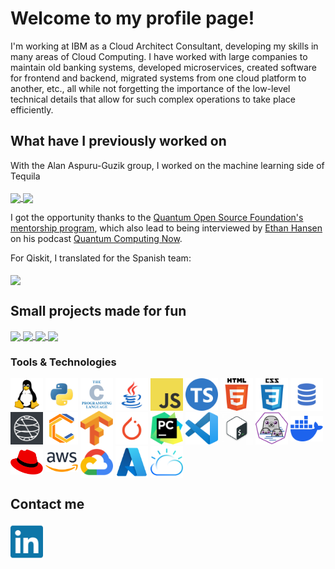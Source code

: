 # Welcome to my profile page!

I'm working at IBM as a Cloud Architect Consultant, developing my skills in many areas of Cloud Computing. I have worked with large companies to maintain old banking systems, developed microservices, created software for frontend and backend, migrated systems from one cloud platform to another, etc., all while not forgetting the importance of the low-level technical details that allow for such complex operations to take place efficiently.


## What have I previously worked on
With the Alan Aspuru-Guzik group, I worked on the machine learning side of Tequila
<br />
<br />
<a href="https://github.com/aspuru-guzik-group/tequila">
  <img align="center" src="https://github-readme-stats.mibbrandon.vercel.app/api/pin/?username=aspuru-guzik-group&repo=tequila&theme=chartreuse-dark&show_owner=true&hide_border=true&bg_color=30,000f70,000312&title_color=FFFFFF" />
</a>
<a href="https://github.com/aspuru-guzik-group/tequila-tutorials">
  <img align="center" src="https://github-readme-stats.mibbrandon.vercel.app/api/pin/?username=aspuru-guzik-group&repo=tequila-tutorials&theme=chartreuse-dark&show_owner=true&hide_border=true&bg_color=30,000f70,000312&title_color=FFFFFF" />
</a>

I got the opportunity thanks to the [Quantum Open Source Foundation's mentorship program](https://qosf.org/qc_mentorship/), which also lead to being interviewed by [Ethan Hansen](https://github.com/1ethanhansen) on his podcast [Quantum Computing Now](https://open.spotify.com/episode/3ZWoB4KLYI2CkJfij78qpy?si=XQQsg-76QrSV_Tuzns8gKw).

For Qiskit, I translated for the Spanish team:
<br />
<br />
<a href="https://github.com/Qiskit/qiskit">
  <img align="center" src="https://github-readme-stats.mibbrandon.vercel.app/api/pin/?username=Qiskit&repo=qiskit&theme=chartreuse-dark&show_owner=true&hide_border=true&bg_color=30,000f70,000312&title_color=FFFFFF" />
</a>

## Small projects made for fun
<a href="https://github.com/mibbrandon/Athena">
<a width=150 href="https://github.com/mibbrandon/Athena">
  <img align="center" src="https://github-readme-stats.mibbrandon.vercel.app/api/pin/?username=mibbrandon&repo=Athena&theme=chartreuse-dark&show_owner=false&hide_border=true&bg_color=30,000f70,000312&title_color=FFFFFF" />
</a>
<a href="https://github.com/mibbrandon/gravity">
<a width=150 href="https://github.com/MIBbrandon/Q-bicle">
  <img align="center" src="https://github-readme-stats.mibbrandon.vercel.app/api/pin/?username=mibbrandon&repo=Q-bicle&theme=chartreuse-dark&show_owner=false&hide_border=true&bg_color=30,000f70,000312&title_color=FFFFFF" />
</a>
<a width=150 href="https://github.com/mibbrandon/gravity">
  <img align="center" src="https://github-readme-stats.mibbrandon.vercel.app/api/pin/?username=mibbrandon&repo=gravity&theme=chartreuse-dark&show_owner=false&hide_border=true&bg_color=30,000f70,000312&title_color=FFFFFF" />
</a>
<a href="https://github.com/mibbrandon/Calculator">
<a width=150 href="https://github.com/mibbrandon/Calculator">
  <img align="center" src="https://github-readme-stats.mibbrandon.vercel.app/api/pin/?username=mibbrandon&repo=Calculator&theme=chartreuse-dark&show_owner=false&hide_border=true&bg_color=30,000f70,000312&title_color=FFFFFF" />
</a>


### Tools & Technologies
<a href="https://www.linux.org/"><img align="center" width="52px" src="./media/icons/linux.png" /></a>
<a href="https://www.python.org/"><img align="center" width="52px" src="./media/icons/python.png" /></a>
<a href="https://en.wikipedia.org/wiki/C_(programming_language)"><img align="center" width="52px" src="./media/icons/c.png"/></a>
<a href="https://www.java.com/en/"><img align="center" width="52px" src="./media/icons/java.svg" /></a>
<a href="https://www.javascript.com/"><img align="center" width="52px" src="./media/icons/javascript.png" /></a>
<a href="https://www.typescriptlang.org/"><img align="center" width="52px" src="./media/icons/typescript.png" /></a>
<a href="https://html.com/"><img align="center" width="52px" src="./media/icons/html.png" /></a>
<a href="https://css-tricks.com/"><img align="center" width="52px" src="./media/icons/css.png" /></a>
<a href="https://en.wikipedia.org/wiki/SQL"><img align="center" width="52px" src="./media/icons/sql.png" /></a>
<a href="https://qiskit.org/"><img align="center" width="52px" src="./media/icons/qiskit.jpeg" /></a>
<a href="https://quantumai.google/cirq"><img align="center" width="52px" src="./media/icons/cirq.png" /></a>
<a href="https://www.tensorflow.org/"><img align="center" width="52px" src="./media/icons/tensorflow.svg" /></a>
<a href="https://pytorch.org/"><img align="center" width="52px" src="./media/icons/pytorch.png" /></a>
<a href="https://www.jetbrains.com/pycharm/"><img align="center" width="52px" src="./media/icons/pycharm.png" /></a>
<a href="https://code.visualstudio.com/"><img align="center" width="52px" src="./media/icons/VSCode.png" /></a>
<a href="https://www.gnu.org/software/bash/"><img align="center" width="52px" src="./media/icons/bash.png" /></a>
<a href="https://podman.io/"><img align="center" width="52px" src="./media/icons/podman.svg" /></a>
<a href="https://www.docker.com/"><img align="center" width="52px" src="./media/icons/docker.svg" /></a>
<a href="https://www.redhat.com/en/technologies/cloud-computing/openshift"><img align="center" width="52px" src="./media/icons/redhat.svg" alt="https://www.redhat.com/rhdc/managed-files/Logo-Red_Hat-Hat_icon-Standard-RGB.svg"/></a>
<a href="https://aws.amazon.com/"><img align="center" width="52px" src="./media/icons/aws.svg"/></a>
<a href="https://cloud.google.com/"><img align="center" width="52px" src="./media/icons/google-cloud.svg" /></a>
<a href="https://azure.microsoft.com/en-us/resources/cloud-computing-dictionary/what-is-azure/"><img align="center" width="52px" src="./media/icons/azure.svg" /></a>
<a href="https://www.ibm.com/cloud"><img align="center" width="52px" src="./media/icons/ibm_cloud.svg" /></a>


## Contact me
[<img align="left" alt="Brandon Solo | LinkedIn" width="52px" src="./media/icons/linkedin.svg" />][linkedin]

[linkedin]: https://linkedin.com/in/brandon-solo
